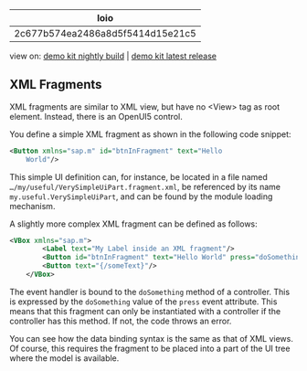 <!-- loio2c677b574ea2486a8d5f5414d15e21c5 -->

| loio |
| -----|
| 2c677b574ea2486a8d5f5414d15e21c5 |

<div id="loio">

view on: [demo kit nightly build](https://sdk.openui5.org/nightly/#/topic/2c677b574ea2486a8d5f5414d15e21c5) | [demo kit latest release](https://sdk.openui5.org/topic/2c677b574ea2486a8d5f5414d15e21c5)</div>

## XML Fragments

XML fragments are similar to XML view, but have no <View\> tag as root element. Instead, there is an OpenUI5 control.

You define a simple XML fragment as shown in the following code snippet:

```xml
<Button xmlns="sap.m" id="btnInFragment" text="Hello
    World"/>
```

This simple UI definition can, for instance, be located in a file named `…/my/useful/VerySimpleUiPart.fragment.xml`, be referenced by its name `my.useful.VerySimpleUiPart`, and can be found by the module loading mechanism.

A slightly more complex XML fragment can be defined as follows:

```xml
<VBox xmlns="sap.m">
		<Label text="My Label inside an XML fragment"/>
		<Button id="btnInFragment" text="Hello World" press="doSomething"/>
		<Button text="{/someText}"/>
	</VBox>
```

The event handler is bound to the `doSomething` method of a controller. This is expressed by the `doSomething` value of the `press` event attribute. This means that this fragment can only be instantiated with a controller if the controller has this method. If not, the code throws an error.

You can see how the data binding syntax is the same as that of XML views. Of course, this requires the fragment to be placed into a part of the UI tree where the model is available.

